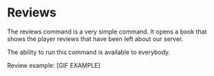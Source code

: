 # Reviews

The reviews command is a very simple command. It opens a book that shows the player reviews that have been left about our server.

The ability to run this command is available to everybody.

Review example: \[GIF EXAMPLE\]

